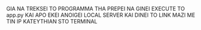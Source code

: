 GIA NA TREKSEI TO PROGRAMMA THA PREPEI NA GINEI EXECUTE TO app.py KAI APO EKEI ANOIGEI LOCAL SERVER KAI DINEI TO LINK MAZI ME TIN IP KATEYTHIAN STO TERMINAL
